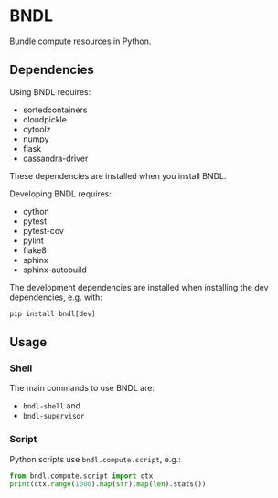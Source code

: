 BNDL
====

Bundle compute resources in Python.

Dependencies
------------

Using BNDL requires:
 * sortedcontainers
 * cloudpickle
 * cytoolz
 * numpy
 * flask
 * cassandra-driver
 
These dependencies are installed when you install BNDL.
 
Developing BNDL requires:
 * cython
 * pytest
 * pytest-cov
 * pylint
 * flake8
 * sphinx
 * sphinx-autobuild
 
The development dependencies are installed when installing the dev dependencies, e.g. with:

```python
pip install bndl[dev]
```


Usage
-----

### Shell

The main commands to use BNDL are:

 * `bndl-shell` and
 * `bndl-supervisor`


### Script
Python scripts use `bndl.compute.script`, e.g.:

```python
from bndl.compute.script import ctx
print(ctx.range(1000).map(str).map(len).stats())
```
